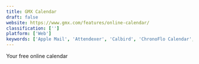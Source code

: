 ```yaml
---
title: GMX Calendar
draft: false 
website: https://www.gmx.com/features/online-calendar/
classification: ['']
platform: ['Web']
keywords: ['Apple Mail', 'Attendexer', 'Calbird', 'ChronoFlo Calendar', 'Day-O', 'Dials', 'Etar', 'Google Calendar', 'Lightning Calendar', 'MemoCalendar.net', 'Padlet Briefcase', 'Plan', 'PlanITPDQ', 'Rainlendar', 'Remember The Milk', 'SSuite My Calendar Diary', 'Scriby', 'Simple Calendar', 'The Kindness Calendar', "The Photographer's Ephemeris", 'Woven Calendar']
---
```

Your free online calendar